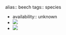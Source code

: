 alias:: beech
tags:: species

- availability:: unknown
- ![](https://peach-geographical-bat-397.mypinata.cloud/ipfs/QmRMxtPrL8csWUtbeU6iPXTmrhGfCVw5wpiqikB9R5PGZh)
- ![](https://peach-geographical-bat-397.mypinata.cloud/ipfs/QmV3QCn6FXoFqXaTjgJvd5nyuyaTbE6DsCNfJ3JfaDCxSu)